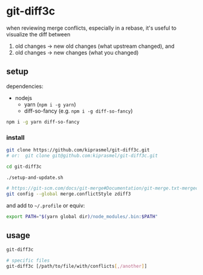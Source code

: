 # git-diff3c

when reviewing merge conflicts, especially in a rebase,
it's useful to visualize the diff between
1. old changes -> new old changes (what upstream changed), and
2. old changes -> new changes (what you changed)

## setup

dependencies:
- nodejs
	- yarn (`npm i -g yarn`) 
	- diff-so-fancy (e.g. `npm i -g diff-so-fancy`)

```sh
npm i -g yarn diff-so-fancy
```

### install

```sh
git clone https://github.com/kiprasmel/git-diff3c.git
# or:  git clone git@github.com:kiprasmel/git-diff3c.git

cd git-diff3c

./setup-and-update.sh

# https://git-scm.com/docs/git-merge#Documentation/git-merge.txt-mergeconflictStyle
git config --global merge.conflictStyle zdiff3

```

and add to `~/.profile` or equiv:

```sh
export PATH="$(yarn global dir)/node_modules/.bin:$PATH"
```

## usage

```sh
git-diff3c
```

```sh
# specific files
git-diff3c [/path/to/file/with/conflicts[,/another]]
```

